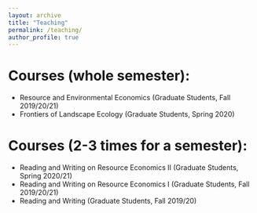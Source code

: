 ```yaml
---
layout: archive
title: "Teaching"
permalink: /teaching/
author_profile: true
---
```


Courses (whole semester):
=====
* Resource and Environmental Economics (Graduate Students, Fall 2019/20/21)
* Frontiers of Landscape Ecology (Graduate Students, Spring 2020)

Courses (2-3 times for a semester):
=====
* Reading and Writing on Resource Economics II (Graduate Students, Spring 2020/21)
* Reading and Writing on Resource Economics I (Graduate Students, Fall 2019/20/21)
* Reading and Writing (Graduate Students, Fall 2019/20)

